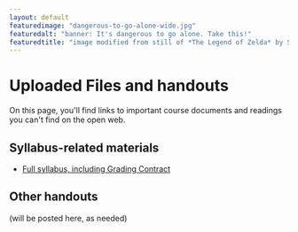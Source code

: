```yaml
---
layout: default
featuredimage: "dangerous-to-go-alone-wide.jpg"
featuredalt: "banner: It's dangerous to go alone. Take this!"
featuredtitle: "image modified from still of *The Legend of Zelda* by Shigeru Miyamoto and Nintendo."
---
```



# Uploaded Files and handouts

On this page, you'll find links to important course documents and readings you can't find on the open web.

## Syllabus-related materials

* [Full syllabus, including Grading Contract]({{site.github.repository_url}}/raw/gh-pages/uploads/miller--2020spring--composingdigitalmedia--longsyllabus-with-grading-contract.docx)
<!-- * [Syllabus, all except grading contract](https://github.com/benmiller314/cdm2019fall/raw/gh-pages/uploads/miller-2019fall-composingdigitalmedia--long-syllabus-except-grading-contract.docx) (includes first-day letter from Ben) -->
<!-- * [Ben's welcome letter from first day](https://github.com/benmiller314/cdm2019fall/blob/gh-pages/first-day-letter.md) -->

## Other handouts
(will be posted here, as needed)
